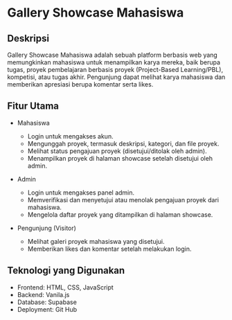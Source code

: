 # Gallery Showcase Mahasiswa

## Deskripsi
Gallery Showcase Mahasiswa adalah sebuah platform berbasis web yang memungkinkan mahasiswa untuk menampilkan karya mereka, baik berupa tugas, proyek pembelajaran berbasis proyek (Project-Based Learning/PBL), kompetisi, atau tugas akhir. Pengunjung dapat melihat karya mahasiswa dan memberikan apresiasi berupa komentar serta likes.

## Fitur Utama
- Mahasiswa
  - Login untuk mengakses akun.
  - Mengunggah proyek, termasuk deskripsi, kategori, dan file proyek.
  - Melihat status pengajuan proyek (disetujui/ditolak oleh admin).
  - Menampilkan proyek di halaman showcase setelah disetujui oleh admin.
  
- Admin
  - Login untuk mengakses panel admin.
  - Memverifikasi dan menyetujui atau menolak pengajuan proyek dari mahasiswa.
  - Mengelola daftar proyek yang ditampilkan di halaman showcase.
  
- Pengunjung (Visitor)
  - Melihat galeri proyek mahasiswa yang disetujui.
  - Memberikan likes dan komentar setelah melakukan login.

## Teknologi yang Digunakan
- Frontend: HTML, CSS, JavaScript
- Backend: Vanila.js
- Database: Supabase
- Deployment: Git Hub